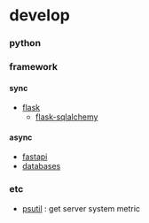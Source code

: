 # develop

### python 

### framework 

#### sync 
- [flask](https://github.com/pallets/flask)
    - [flask-sqlalchemy](https://flask-sqlalchemy.palletsprojects.com/en/2.x/)

#### async 
- [fastapi](https://github.com/tiangolo/fastapi)
- [databases](https://github.com/encode/databases)


### etc
- [psutil](https://github.com/giampaolo/psutil) : get server system metric  


